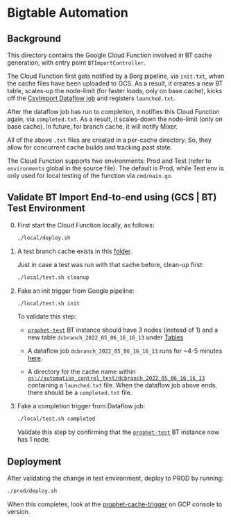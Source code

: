 # Bigtable Automation

## Background

This directory contains the Google Cloud Function involved in BT cache
generation, with entry point `BTImportController`.

The Cloud Function first gets notified by a Borg pipeline, via `init.txt`, when
the cache files have been uploaded to GCS. As a result, it creates a new BT
table, scales-up the node-limit (for faster loads, only on base cache), kicks
off the [CsvImport Dataflow
job](https://github.com/datacommonsorg/tools/tree/master/bigtable_automation/java/dataflow)
and registers `launched.txt`.

After the dataflow job has run to completion, it notifies this Cloud Function
again, via `completed.txt`. As a result, it scales-down the node-limit (only on
base cache). In future, for branch cache, it will notify Mixer.

All of the above `.txt` files are created in a per-cache directory. So, they
allow for concurrent cache builds and tracking past state.

The Cloud Function supports two environments: Prod and Test (refer to
`environments` global in the source file). The default is Prod, while Test env
is only used for local testing of the function via `cmd/main.go`.

## Validate BT Import End-to-end using (GCS | BT) Test Environment

0. First start the Cloud Function locally, as follows:

   ```bash
   ./local/deploy.sh
   ```

1. A test branch cache exists in this [folder](https://pantheon.corp.google.com/storage/browser/prophet_cache/dcbranch_2022_05_06_16_16_13).

   Just in case a test was run with that cache before, clean-up first:

   ```bash
   ./local/test.sh cleanup
   ```

2. Fake an init trigger from Google pipeline:

   ```bash
   ./local/test.sh init
   ```

   To validate this step:

   - [`prophet-test`](https://pantheon.corp.google.com/bigtable/instances/prophet-test/overview?project=google.com:datcom-store-dev)
     BT instance should have 3 nodes (instead of 1) and a new table
     `dcbranch_2022_05_06_16_16_13` under [Tables](https://pantheon.corp.google.com/bigtable/instances/prophet-test/tables?project=google.com:datcom-store-dev)

   - A dataflow job `dcbranch_2022_05_06_16_16_13` runs for ~4-5 minutes
     [here](https://pantheon.corp.google.com/dataflow/jobs?project=google.com:datcom-store-dev).

   - A directory for the cache name within
     [`gs://automation_control_test/dcbranch_2022_05_06_16_16_13`](https://pantheon.corp.google.com/storage/browser/automation_control_test/dcbranch_2022_05_06_16_16_13)
     containing a `launched.txt` file. When the dataflow job above ends, there
     should be a `completed.txt` file.

3. Fake a completion trigger from Dataflow job:

   ```bash
   ./local/test.sh completed
   ```

   Validate this step by confirming that the
   [`prophet-test`](https://pantheon.corp.google.com/bigtable/instances/prophet-test/overview?project=google.com:datcom-store-dev)
   BT instance now has 1 node.

## Deployment

After validating the change in test environment, deploy to PROD by running:

```bash
./prod/deploy.sh
```

When this completes, look at the
[prophet-cache-trigger](https://pantheon.corp.google.com/functions/details/us-central1/prophet-cache-trigger?organizationId=433637338589&project=datcom-store&tab=source)
on GCP console to version.

